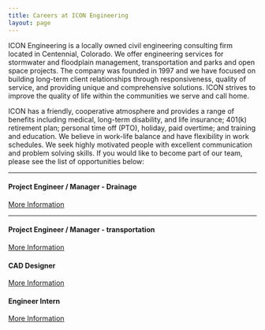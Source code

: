 ```yaml
---
title: Careers at ICON Engineering
layout: page
---
```


ICON Engineering is a locally owned civil engineering consulting firm located in Centennial, Colorado. We offer engineering services for stormwater and floodplain management, transportation and parks and open space projects. The company was founded in 1997 and we have focused on building long-term client relationships through responsiveness, quality of service, and providing unique and comprehensive solutions. ICON strives to improve the quality of life within the communities we serve and call home.

ICON has a friendly, cooperative atmosphere and provides a range of benefits including medical, long-term disability, and life insurance; 401(k) retirement plan; personal time off (PTO), holiday, paid overtime; and training and education. We believe in work-life balance and have flexibility in work schedules. We seek highly motivated people with excellent communication and problem solving skills.  If you would like to become part of our team, please see the list of opportunities below:


<hr>


#### Project Engineer /  Manager - Drainage
<td><a href="https://iconeng.s3-us-west-2.amazonaws.com/pdfs/Careers/ICON+Job+Description-PE+-+Drainage_FINAL.pdf" > More Information </a></td>

<hr>

#### Project Engineer / Manager - transportation
<td><a href="https://iconeng.s3-us-west-2.amazonaws.com/pdfs/Careers/ICON+Job+Description-PE+-+Transportation_FINAL.pdf" > More Information </a></td>

#### CAD Designer
<td><a href="https://iconeng.s3-us-west-2.amazonaws.com/pdfs/Careers/ICON+Job+Description-CAD_FINAL.pdf" > More Information </a></td>

#### Engineer Intern
<td><a href= "https://iconeng.s3-us-west-2.amazonaws.com/pdfs/Careers/ICON+Job+Description-EI_FINAL.pdf" > More Information </a></td>
